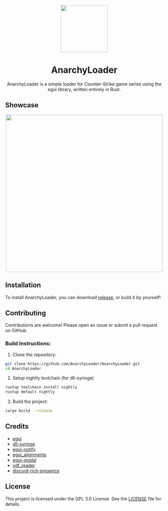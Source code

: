 <div align="center">
   <img src="https://github.com/user-attachments/assets/da62d58f-d664-4ce5-8932-db1e04d572c3" width="150"></img>
   <h1>AnarchyLoader</h1>
   AnarchyLoader is a simple loader for Counter-Strike game series using the egui library, written entirely in Rust.
</div>

## Showcase

<div align="center">
    <img src="https://github.com/user-attachments/assets/4e04ab51-352d-45a1-aa75-fd305d4f28bb" width=500>
</div>

## Installation

To install AnarchyLoader, you can download [release](https://github.com/AnarchyLoader/AnarchyLoader/releases/latest), or build it by yourself!

## Contributing

Contributions are welcome! Please open an issue or submit a pull request on GitHub.

### Build Instructions:

1. Clone the repository:

```sh
git clone https://github.com/AnarchyLoader/AnarchyLoader.git
cd AnarchyLoader
```

2. Setup nightly toolchain (for dll-syringe)

```sh
rustup toolchain install nightly
rustup default nightly
```

3. Build the project:

```sh
cargo build --release
```

## Credits

-   [egui](https://github.com/emilk/egui)
-   [dll-syringe](https://github.com/OpenByteDev/dll-syringe)
-   [egui-notify](https://github.com/ItsEthra/egui-notify)
-   [egui_alignments](https://github.com/a-littlebit/egui_alignments)
-   [egui-modal](https://github.com/n00kii/egui-modal)
-   [vdf_reader](https://github.com/icewind1991/vdf-reader)
-   [discord-rich-presence](https://github.com/vionya/discord-rich-presence)

## License

This project is licensed under the GPL 3.0 License. See the [LICENSE](https://github.com/AnarchyLoader/AnarchyLoader/blob/main/LICENSE) file for details.
